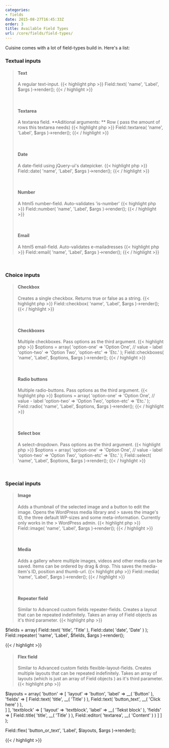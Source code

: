 ```yaml
---
categories:
- fields
date: 2015-08-27T16:45:33Z
order: 3
title: Available Field Types
url: /core/fields/field-types/
---
```


Cuisine comes with a lot of field-types build in. Here's a list:


### Textual inputs

> #### Text
> A regular text-input.
> {{< highlight php  >}}
Field::text( 'name', 'Label', $args )->render();
{{< / highlight >}}
>
> <br/>
>
> #### Textarea
> A textarea field.
> **Aditional arguments: ** Row ( pass the amount of rows this textarea needs)
> {{< highlight php  >}}
Field::textarea( 'name', 'Label', $args )->render();
{{< / highlight >}}
>
> <br/>
>
> #### Date
> A date-field using jQuery-ui's datepicker.
> {{< highlight php  >}}
Field::date( 'name', 'Label', $args )->render();
{{< / highlight >}}
>
> <br/>
>
> #### Number
> A html5 number-field. Auto-validates 'is-number'
> {{< highlight php  >}}
Field::number( 'name', 'Label', $args )->render();
{{< / highlight >}}
>
> <br/>
>
> #### Email
> A html5 email-field. Auto-validates e-mailadresses
> {{< highlight php  >}}
Field::email( 'name', 'Label', $args )->render();
{{< / highlight >}}

<br/>

### Choice inputs

> #### Checkbox
> Creates a single checkbox. Returns true or false as a string.
> {{< highlight php  >}}
Field::checkbox( 'name', 'Label', $args )->render();
{{< / highlight >}}
>
> <br/>
>
> #### Checkboxes
> Multiple checkboxes. Pass options as the third argument.
> {{< highlight php  >}}
$options = array(
    'option-one' => 'Option One', // value - label
    'option-two' => 'Option Two',
    'option-etc' => 'Etc.'
);
Field::checkboxes( 'name', 'Label', $options, $args )->render();
{{< / highlight >}}
>
> <br/>
>
> #### Radio buttons
> Multiple radio-buttons. Pass options as the third argument.
> {{< highlight php  >}}
$options = array(
    'option-one' => 'Option One', // value - label
    'option-two' => 'Option Two',
    'option-etc' => 'Etc.'
);
Field::radio( 'name', 'Label', $options, $args )->render();
{{< / highlight >}}
>
> <br/>
>
> #### Select box
> A select-dropdown. Pass options as the third argument.
> {{< highlight php  >}}
$options = array(
    'option-one' => 'Option One', // value - label
    'option-two' => 'Option Two',
    'option-etc' => 'Etc.'
);
Field::select( 'name', 'Label', $options, $args )->render();
{{< / highlight >}}

<br/>


### Special inputs

> #### Image
> Adds a thumbnail of the selected image and a button to edit the image. Opens the WordPress media library and > saves the image's ID, the three default WP-sizes and some meta-information. Currently only works in the > WordPress admin.
> {{< highlight php  >}}
Field::image( 'name', 'Label', $args )->render();
{{< / highlight >}}
>
> <br/>
>
> #### Media
> Adds a gallery where multiple images, videos and other media can be saved. Items can be ordered by drag & drop. This saves the media-item's ID, position and thumb-url.
> {{< highlight php  >}}
Field::media( 'name', 'Label', $args )->render();
{{< / highlight >}}
>
> <br/>
>
> #### Repeater field
> Similar to Advanced custom fields repeater-fields. Creates a layout that can be repeated indefinitely. Takes an array of Field objects as it's third parameter.
> {{< highlight php  >}}

$fields = array(
	Field::text( 'title', 'Title' ),
	Field::date( 'date', 'Date' )
);
Field::repeater( 'name', 'Label', $fields, $args )->render();

{{< / highlight >}}
>
> #### Flex field
> Similar to Advanced custom fields flexible-layout-fields. Creates multiple layouts that can be repeated indefinitely. Takes an array of layouts (which is just an array of Field objects ) as it's third parameter.
> {{< highlight php  >}}

$layouts = array(
    'button' => [
        'layout' => 'button',
        'label' => __( 'Button' ),
        'fields' => [
            Field::text( 'title', __( 'Title' ) ),
            Field::text( 'button_text', __( 'Click here' ) ),	
        ]
    ],
    'textblock' => [
        'layout' => 'textblock',
        'label' => __( 'Tekst block' ),
        'fields' => [
            Field::title( 'title', __( 'Title' ) ),
            Field::editor( 
                'textarea', 
                __( 'Content' )
            )
        ]
    ]
);

Field::flex( 'button_or_text', 'Label', $layouts, $args )->render();

{{< / highlight >}}